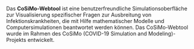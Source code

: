 Das **CoSiMo-Webtool** ist eine benutzerfreundliche Simulationsoberfläche zur Visualisierung spezifischer Fragen zur Ausbreitung von Infektionskrankheiten, die mit Hilfe mathematischer Modelle und Computersimulationen beantwortet werden können. Das CoSiMo-Webtool wurde im Rahmen des CoSiMo (COVID-19 Simulation and Modeling)-Projekts entwickelt.